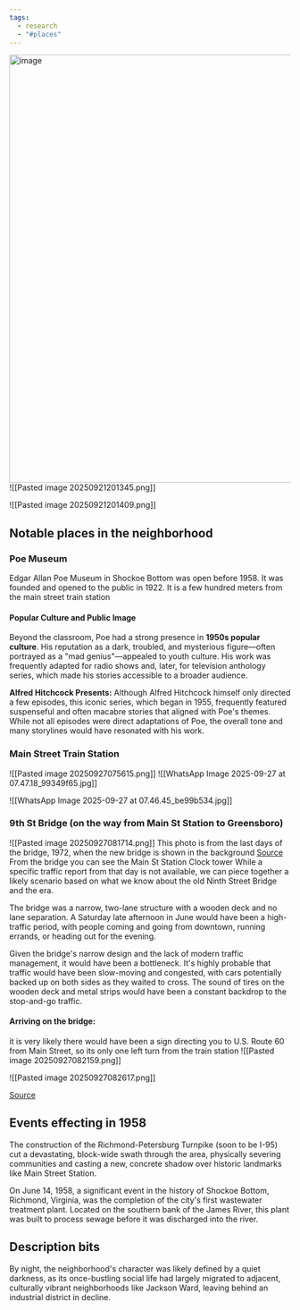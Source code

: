 ```yaml
---
tags:
  - research
  - "#places"
---
```

<img width="1104" height="766" alt="image" src="https://github.com/user-attachments/assets/92f7ffa7-a4f7-468e-9195-07214a237d39" />
![[Pasted image 20250921201345.png]]

![[Pasted image 20250921201409.png]]


## Notable places in the neighborhood

### Poe Museum

Edgar Allan Poe Museum in Shockoe Bottom was open before 1958. It was founded and opened to the public in 1922. It is a few hundred meters from the main street train station


#### **Popular Culture and Public Image**

Beyond the classroom, Poe had a strong presence in **1950s popular culture**. His reputation as a dark, troubled, and mysterious figure—often portrayed as a "mad genius"—appealed to youth culture. His work was frequently adapted for radio shows and, later, for television anthology series, which made his stories accessible to a broader audience.

**Alfred Hitchcock Presents:** Although Alfred Hitchcock himself only directed a few episodes, this iconic series, which began in 1955, frequently featured suspenseful and often macabre stories that aligned with Poe's themes. While not all episodes were direct adaptations of Poe, the overall tone and many storylines would have resonated with his work.


### Main Street Train Station
![[Pasted image 20250927075615.png]]
![[WhatsApp Image 2025-09-27 at 07.47.18_99349f65.jpg]]

![[WhatsApp Image 2025-09-27 at 07.46.45_be99b534.jpg]]


### 9th St Bridge (on the way from Main St Station to Greensboro)
![[Pasted image 20250927081714.png]]
This photo is from the last days of the bridge, 1972, when the new bridge is shown in the background [Source](https://theshockoeexaminer.blogspot.com/2025/05/july-8-1972-1873-ninth-street-bridge.html)
From the bridge you can see the Main St Station Clock tower
While a specific traffic report from that day is not available, we can piece together a likely scenario based on what we know about the old Ninth Street Bridge and the era.

The bridge was a narrow, two-lane structure with a wooden deck and no lane separation. A Saturday late afternoon in June would have been a high-traffic period, with people coming and going from downtown, running errands, or heading out for the evening.

Given the bridge's narrow design and the lack of modern traffic management, it would have been a bottleneck. It's highly probable that traffic would have been slow-moving and congested, with cars potentially backed up on both sides as they waited to cross. The sound of tires on the wooden deck and metal strips would have been a constant backdrop to the stop-and-go traffic.
#### Arriving on the bridge:
it is very likely there would have been a sign directing you to U.S. Route 60 from Main Street, so its only one left turn from the train station
![[Pasted image 20250927082159.png]]

![[Pasted image 20250927082617.png]]

[Source](https://www.reddit.com/r/rva/comments/os003y/map_of_richmond_from_the_late_1950s_credit_to/#lightbox)
## Events effecting in 1958

The construction of the Richmond-Petersburg Turnpike (soon to be I-95) cut a devastating, block-wide swath through the area, physically severing communities and casting a new, concrete shadow over historic landmarks like Main Street Station.

On June 14, 1958, a significant event in the history of Shockoe Bottom, Richmond, Virginia, was the completion of the city's first wastewater treatment plant. Located on the southern bank of the James River, this plant was built to process sewage before it was discharged into the river.



## Description bits

By night, the neighborhood's character was likely defined by a quiet darkness, as its once-bustling social life had largely migrated to adjacent, culturally vibrant neighborhoods like Jackson Ward, leaving behind an industrial district in decline.

